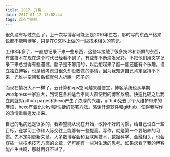 ```yaml
---
title: 2017，开篇
date: 2017-01-12 13:02:44
tags: 观点与感想
---
```


很久没有写过东西了，上一次写博客可能还是2010年左右，那时写的东西严格来说都不能叫博客，只是在CSDN上做的一些技术相关的笔记。  

工作8年多了，一直想记录下来一些东西，这些年接触了很多技术和新鲜的东西，有些技术在现在这个时代已经看不到了，有些却不断焕发光彩，不把他们用文字记录下来总觉得有些遗憾，脑子是不够用的，以后想起来了翻一翻还能有个乐趣。设立独立博客，也是我考虑过很久却没敢做的事情，因为我知道自己肯定坚持不下来，光维护空间和系统就够人折腾一阵子的。  

而现在情况大不一样了，云计算和vps空间越来越便宜，博客系统也从早期wordpress一家独大，到现在各种适合不同人群使用的博客系统。快速比较之后我立刻就对github pages和hexo产生了浓厚的兴趣，github免去了个人维护带来的麻烦，hexo有着比jekyll更快捷的部署方法。感谢开源软件和github，使得我写作的热情重新迸发出来。

自己的毛病还是很多的，我希望能从现在开始，改掉不好的习惯，给自己设立一些目标，在学习工作和人际交往上能够有一些提高。写作，就是第一个要培养的习惯。先不定期更新文章，大多数博客会和互联网技术，数据科学、金融相关，也会穿插一些技术技巧方面的文章，还可能有一些对生活的思考。如果您看了我的博客能产生共鸣，那就再好不过了。
